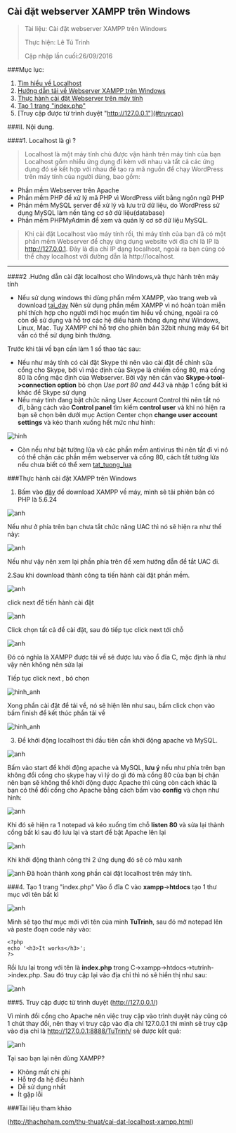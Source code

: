 ## Cài đặt webserver XAMPP trên Windows

> Tài liệu: Cài đặt webserver XAMPP trên Windows
> 
> Thực hiện: Lê Tú Trinh
> 
> Cập nhập lần cuối:26/09/2016

###Mục lục:

1. [Tìm hiểu về Localhost](#localhost)
2. [Hướng dẫn tải về Webserver XAMPP trên Windows](#caidat)
3. [Thực hành cài đặt Webserver trên máy tính](#thuchanh)
4. [Tạo 1 trang "index.php"](#taotrang)
5. [Truy cập được từ trình duyệt "http://127.0.0.1"](#truycap) 

###II. Nội dung.

<a name="localhost"></a>
####1. Localhost là gì ?

> Localhost là một máy tính chủ được vận hành trên máy tính của bạn Localhost gồm nhiều ứng dụng đi kèm với nhau và tất cả các ứng dụng đó sẽ kết hợp với nhau để tạo ra mã nguồn để chạy WordPress trên máy tính của người dùng, bao gồm:

 -  Phần mềm Webserver trên Apache
 - Phần mềm PHP để xử lý mã PHP vì WordPress viết bằng ngôn ngữ PHP
 - Phần mềm MySQL server để xử lý và lưu trữ dữ liệu, do WordPress sử dụng MySQL làm nền tảng cơ sở dữ liệu(database)
 - Phần mềm PHPMyAdmin để xem và quản lý cơ sở dữ liệu MySQL.
 
 > Khi cài đặt Localhost vào máy tính rồi, thì máy tính của bạn đã có một phần mềm Webserver để chạy ứng dụng website với địa chỉ là IP là http://127.0.0.1. Đây là địa chỉ IP dạng localhost, ngoài ra bạn cũng có thể chạy localhost với đường dẫn là http://localhost.


----------
<a name="caidat"></a>
####2 .Hướng dẫn cài đặt localhost cho Windows,và thực hành trên máy tính
	

 - Nếu sử dụng windows thì dùng phần mềm XAMPP, vào trang web và download [tai_day](https://www.apachefriends.org/download.html) 
Nên sử dụng phần mềm XAMPP vì nó hoàn toàn miễn phí thích hợp cho người mới học muốn tìm hiểu về chúng, ngoài ra có còn dễ sử dụng và hỗ trợ các hệ điều hành thông dụng như Windows, Linux, Mac. Tuy XAMPP chỉ hỗ trợ cho phiên bản 32bit nhưng máy 64 bit vẫn có thể sử dụng bình thường.

Trước khi tải về bạn cần làm 1 số thao tác sau:

 - Nếu như máy tính có cài đặt Skype thì nên vào cài đặt để chỉnh sửa cổng cho Skype, bởi vì mặc định của Skype là chiếm cổng 80, mà cổng 80 là cổng mặc định của Webserver. Bởi vậy nên cần vào **Skype->tool->connection option** bỏ chọn *Use port 80 and 443* và nhập 1 cổng bất kì khác để Skype sử dụng
 - Nếu máy tính đang bật chức năng User Account Control thì nên tắt nó đi, bằng cách vào **Control panel** tìm kiếm **control user** và khi nó hiện ra bạn sẽ chọn bên dưới mục Action Center chọn **change user account settings** và kéo thanh xuống hết mức như hình:

![hinh](http://i.imgur.com/xybhPq7.png)

 
 - Còn nếu như bật tường lửa và các phần mềm antivirus thì nên tắt đi vì nó có thể chặn các phần mềm webserver và cổng 80, cách tắt tường lửa nếu chưa biết có thể xem [tat_tuong_lua](http://quantrimang.com/cach-tat-bat-windows-firewall-trong-windows-7-68908)
 
<a name="thuchanh"></a>
###Thực hành cài đặt XAMPP trên Windows

 1.  Bấm vào [đây](https://www.apachefriends.org/download.html) để download XAMPP về máy, mình sẽ tải phiên bản có PHP là 5.6.24
 
 ![anh](http://imageshack.com/a/img923/879/wKqiqA.png)
  
Nếu như ở phía trên bạn chưa tắt chức năng UAC  thì nó sẽ hiện ra như thế này:

![anh](http://i.imgur.com/UOsReSn.png)

Nếu như vậy nên xem lại phần phía trên để xem hướng dẫn để tắt UAC đi.

2.Sau khi download thành công ta tiến hành cài đặt phần mềm.

![anh](http://imageshack.com/a/img922/1126/2l02Xc.png)

click next để tiến hành cài đặt

![anh](http://imageshack.com/a/img924/6176/RTe3Ku.png)

Click chọn tất cả để cài đặt, sau đó tiếp tục click next tới chỗ

![anh](http://imageshack.com/a/img922/1719/WtiMiA.png)

Đó có nghĩa là XAMPP được tải về sẽ được lưu vào ổ đĩa C, mặc định là như vậy nên không nên sửa lại

Tiếp tục click next , bỏ chọn

![hinh_anh](http://thachpham.com/wp-content/uploads/2013/09/cai-dat-xampp-04.jpg)

Xong phần cài đặt để tải về, nó sẽ hiện lên như sau, bấm click chọn vào bấm finish để kết thúc phần tải về

![hinh_anh](http://imageshack.com/a/img923/9591/tuxliL.png)

3. Để khởi động localhost thì đầu tiên cần khởi động apache và MySQL. 

![anh](http://imageshack.com/a/img923/4477/MQRWXD.png)

Bấm vào start để khởi động apache và MySQL, **lưu ý** nếu như phía trên bạn không đổi cổng cho skype  hay vì lý do gì đó mà cổng 80 của bạn bị chặn nên bạn sẽ không thể khởi động được Apache thì cũng còn cách khác là bạn có thể đổi cổng cho Apache bằng cách bấm vào **config** và chọn như hình:

![anh](http://imageshack.com/a/img923/9844/2jBEW7.png)

Khi đó sẽ hiện ra 1 notepad và kéo xuống tìm chỗ **listen 80** và sửa lại thành cổng bất kì sau đó lưu lại và start để bật Apache lên lại

![anh](http://imageshack.com/a/img924/1708/pgX4yX.png)

Khi khởi động thành công thì 2 ứng dụng đó sẽ có màu xanh

![anh](http://imageshack.com/a/img924/1047/K5BOGv.png)
Đã hoàn thành xong phần cài đặt localhost trên máy tính.

<a name="taotrang"></a>
###4. Tạo 1 trang "index.php"
Vào ổ đĩa C vào **xampp**->**htdocs** tạo 1 thư mục với tên bất kì

![anh](http://imageshack.com/a/img922/7930/FyjxTA.png)

Mình sẽ tạo thư mục mới với tên của minh **TuTrinh**, sau đó mở notepad lên và paste đoạn code này vào:

    <?php
    echo '<h3>It works</h3>';
    ?>

Rồi lưu lại trong  với tên là **index.php** trong C->xampp->htdocs->tutrinh->index.php. Sau đó truy cập lại vào địa chỉ  thì nó sẽ hiển thị như sau:

![anh](http://imageshack.com/a/img923/3888/aJrYko.png)

<a name="truycap"></a>
###5. Truy cập được từ trình duyệt (http://127.0.0.1/)

Vì mình đổi cổng cho Apache nên việc truy cập vào trình duyệt này cũng có 1 chút thay đổi, nên thay vì truy cập vào địa chỉ 127.0.0.1 thì mình sẽ truy cập vào địa chỉ là http://127.0.0.1:8888/TuTrinh/ sẽ được kết quả:

![anh](http://imageshack.com/a/img922/6799/u7C37g.png)



Tại sao bạn lại nên dùng XAMPP?

- Không mất chi phí
- Hỗ trợ đa hệ điều hành
- Dễ sử dụng nhất
- Ít gặp lỗi

###Tài liệu tham khảo

(http://thachpham.com/thu-thuat/cai-dat-localhost-xampp.html)
 
